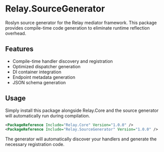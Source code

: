 # Relay.SourceGenerator

Roslyn source generator for the Relay mediator framework. This package provides compile-time code generation to eliminate runtime reflection overhead.

## Features

- Compile-time handler discovery and registration
- Optimized dispatcher generation
- DI container integration
- Endpoint metadata generation
- JSON schema generation

## Usage

Simply install this package alongside Relay.Core and the source generator will automatically run during compilation.

```xml
<PackageReference Include="Relay.Core" Version="1.0.0" />
<PackageReference Include="Relay.SourceGenerator" Version="1.0.0" />
```

The generator will automatically discover your handlers and generate the necessary registration code.